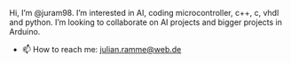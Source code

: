 Hi, I’m @juram98.
I’m interested in AI, coding microcontroller, c++, c, vhdl and python.
I’m looking to collaborate on AI projects and bigger projects in Arduino.
- 📫 How to reach me: julian.ramme@web.de


